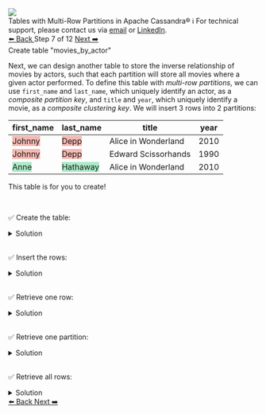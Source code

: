 <!-- TOP -->
<div class="top">
  <img class="scenario-academy-logo" src="https://datastax-academy.github.io/katapod-shared-assets/images/ds-academy-2023.svg" />
  <div class="scenario-title-section">
    <span class="scenario-title">Tables with Multi-Row Partitions in Apache Cassandra®</span>
    <span class="scenario-subtitle">ℹ️ For technical support, please contact us via <a href="mailto:aleksandr.volochnev@datastax.com">email</a> or <a href="https://dtsx.io/aleks">LinkedIn</a>.</span>
  </div>
</div>

<!-- NAVIGATION -->
<div id="navigation-top" class="navigation-top">
 <a href='command:katapod.loadPage?[{"step":"step6-cassandra"}]'
   class="btn btn-dark navigation-top-left">⬅️ Back
 </a>
<span class="step-count"> Step 7 of 12</span>
 <a href='command:katapod.loadPage?[{"step":"step8-cassandra"}]'
    class="btn btn-dark navigation-top-right">Next ➡️
  </a>
</div>

<!-- CONTENT -->

<div class="step-title">Create table "movies_by_actor"</div>

Next, we can design another table to store the inverse relationship of movies by actors, 
such that each partition will store all movies where a given actor performed. To define 
this table with *multi-row partitions*, we can use `first_name` and `last_name`, which uniquely identify an actor,
as a *composite partition key*, and `title` and `year`, which uniquely identify a movie, as a *composite clustering key*.
We will insert 3 rows into 2 partitions:

| first_name | last_name | title               | year |
|------------|-----------|---------------------|------|
|     <span style="background-color:#F5B7B1">Johnny</span> |  <span style="background-color:#F5B7B1">    Depp</span> | Alice in Wonderland | 2010 |
|     <span style="background-color:#F5B7B1">Johnny</span> |  <span style="background-color:#F5B7B1">    Depp</span> | Edward Scissorhands | 1990 |
|     <span style="background-color:#ABEBC6">  Anne</span> |  <span style="background-color:#ABEBC6">Hathaway</span> | Alice in Wonderland | 2010 |

This table is for you to create!

<br/>

✅ Create the table:
<details>
  <summary>Solution</summary>

```
CREATE TABLE IF NOT EXISTS movies_by_actor (
  first_name TEXT,
  last_name TEXT,
  title TEXT,
  year INT,  
  PRIMARY KEY ((first_name, last_name), title, year)
);
```

</details>

<br/>

✅ Insert the rows:
<details>
  <summary>Solution</summary>

```
INSERT INTO movies_by_actor (first_name, last_name, title, year)  
VALUES ('Johnny', 'Depp', 'Alice in Wonderland', 2010);
INSERT INTO movies_by_actor (first_name, last_name, title, year)   
VALUES ('Johnny', 'Depp', 'Edward Scissorhands', 1990);
INSERT INTO movies_by_actor (first_name, last_name, title, year)
VALUES ('Anne', 'Hathaway', 'Alice in Wonderland', 2010);
```

</details>

<br/>

✅ Retrieve one row:
<details>
  <summary>Solution</summary>

```
SELECT * FROM movies_by_actor
WHERE first_name = 'Johnny'
  AND last_name = 'Depp'
  AND title = 'Alice in Wonderland'
  AND year = 2010;
```

</details>

<br/>

✅ Retrieve one partition:
<details>
  <summary>Solution</summary>

```
SELECT * FROM movies_by_actor
WHERE first_name = 'Johnny'
  AND last_name = 'Depp';
```

</details>

<br/>

✅ Retrieve all rows:
<details>
  <summary>Solution</summary>

```
SELECT * FROM movies_by_actor;
```

</details>

<!-- NAVIGATION -->
<div id="navigation-bottom" class="navigation-bottom">
 <a href='command:katapod.loadPage?[{"step":"step6-cassandra"}]'
   class="btn btn-dark navigation-bottom-left">⬅️ Back
 </a>
 <a href='command:katapod.loadPage?[{"step":"step8-cassandra"}]'
    class="btn btn-dark navigation-bottom-right">Next ➡️
  </a>
</div>

